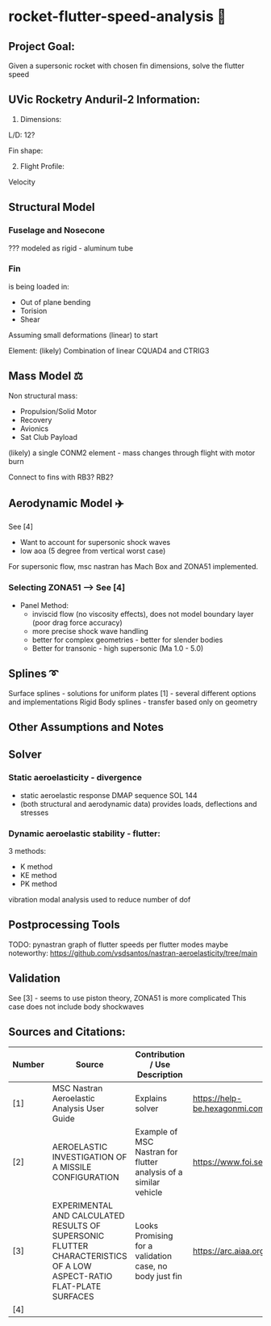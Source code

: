 # rocket-flutter-speed-analysis 🚀

## Project Goal:
Given a supersonic rocket with chosen fin dimensions, solve the flutter speed

## UVic Rocketry Anduril-2 Information:
1) Dimensions:

L/D: 12?

Fin shape:

2) Flight Profile:

Velocity



## Structural Model

### Fuselage and Nosecone 
???
modeled as rigid - aluminum tube

### Fin 
is being loaded in:
- Out of plane bending
- Torision
- Shear

Assuming small deformations (linear) to start

Element: 
(likely) Combination of linear CQUAD4 and CTRIG3

## Mass Model ⚖️
Non structural mass:
- Propulsion/Solid Motor
- Recovery
- Avionics
- Sat Club Payload

(likely) a single CONM2 element - mass changes through flight with motor burn

Connect to fins with RB3? RB2? 

## Aerodynamic Model ✈️
See [4]

- Want to account for supersonic shock waves
- low aoa (5 degree from vertical worst case)

For supersonic flow, msc nastran has Mach Box and ZONA51 implemented.

### Selecting ZONA51 --> See [4]
- Panel Method:
    - inviscid flow (no viscosity effects), does not model boundary layer (poor drag force accuracy)
    - more precise shock wave handling
    - better for complex geometries - better for slender bodies
    - Better for transonic - high supersonic (Ma 1.0 - 5.0)






## Splines ➰
Surface splines - solutions for uniform plates [1] - several different options and implementations
Rigid Body splines - transfer based only on geometry


## Other Assumptions and Notes

## Solver

### Static aeroelasticity - divergence
- static aeroelastic response DMAP sequence SOL 144
- (both structural and aerodynamic data) provides loads, deflections and stresses

### Dynamic aeroelastic stability - flutter:
3 methods:
- K method
- KE method
- PK method

vibration modal analysis used to reduce number of dof

## Postprocessing Tools

TODO: pynastran graph of flutter speeds per flutter modes
maybe noteworthy: https://github.com/vsdsantos/nastran-aeroelasticity/tree/main


## Validation

See [3] - seems to use piston theory, ZONA51 is more complicated
This case does not include body shockwaves


## Sources and Citations:
| Number | Source                            | Contribution / Use Description                 | Link to Source    |
|--------|-----------------------------------|------------------------------------------------|-------------------|
| [1]    | MSC Nastran Aeroelastic Analysis User Guide | Explains solver                      | https://help-be.hexagonmi.com/bundle/MSC_Nastran_2023.1_Aeroelastic_Analysis_User_Guide/raw/resource/enus/MSC_Nastran_2023.1_Aeroelastic_Analysis_User_Guide.pdf |
| [2]    | AEROELASTIC INVESTIGATION OF A MISSILE CONFIGURATION | Example of MSC Nastran for flutter analysis of a similar vehicle                   | https://www.foi.se/rest-api/report/FOI-R--0474--SE |
| [3]    | EXPERIMENTAL AND CALCULATED RESULTS OF SUPERSONIC FLUTTER CHARACTERISTICS OF A LOW ASPECT-RATIO FLAT-PLATE SURFACES | Looks Promising for a validation case, no body just fin | https://arc.aiaa.org/doi/10.2514/6.1967-1340 |
| [4]    | 


<!-- This is a comment in a Markdown file (not rendered) --> 
